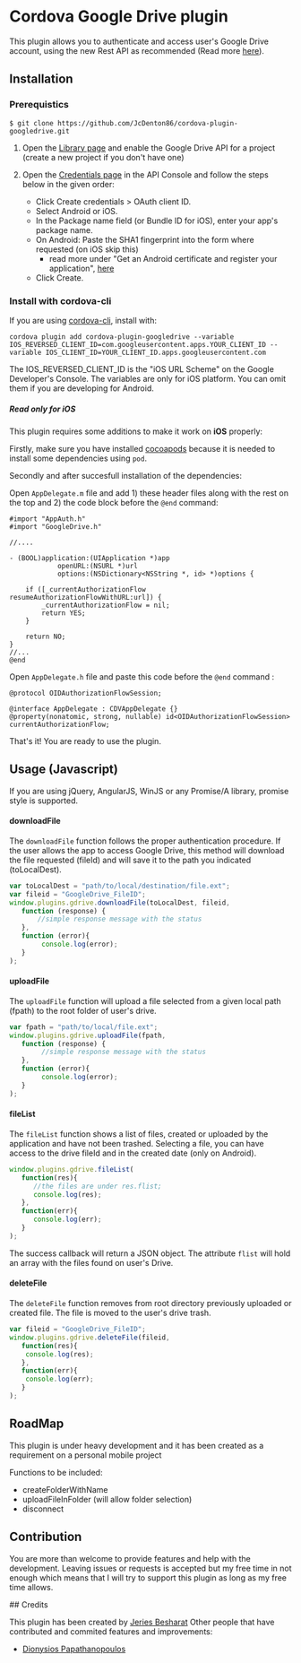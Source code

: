 # Cordova Google Drive plugin

This plugin allows you to authenticate and access user's Google Drive account, using the new Rest API as recommended (Read more [here](https://github.com/google/google-api-objectivec-client-for-rest)).

## Installation

### Prerequistics
``
$ git clone https://github.com/JcDenton86/cordova-plugin-googledrive.git
``

1. Open the [Library page](https://console.developers.google.com/apis/library) and enable the Google Drive API for a project (create a new project if you don't have one) 
2. Open the [Credentials page](https://console.developers.google.com/apis/credentials) in the API Console and follow the steps below in the given order:
    
    * Click Create credentials > OAuth client ID.
    * Select Android or iOS.
    * In the Package name field (or Bundle ID for iOS), enter your app's package name.
    * On Android: Paste the SHA1 fingerprint into the form where requested (on iOS skip this)
        * read more under "Get an Android certificate and register your application", [here](https://developers.google.com/drive/android/get-started)
    * Click Create.

### Install with cordova-cli

If you are using [cordova-cli](https://github.com/apache/cordova-cli), install
with:

    cordova plugin add cordova-plugin-googledrive --variable IOS_REVERSED_CLIENT_ID=com.googleusercontent.apps.YOUR_CLIENT_ID --variable IOS_CLIENT_ID=YOUR_CLIENT_ID.apps.googleusercontent.com
    
The IOS_REVERSED_CLIENT_ID is the "iOS URL Scheme" on the Google Developer's Console. The variables are only for iOS platform. You can omit them if you are developing for Android.

##### Read only for iOS

This plugin requires some additions to make it work on __iOS__ properly:

Firstly, make sure you have installed [cocoapods](https://cocoapods.org/) because it is needed to install some dependencies using `pod`. 

Secondly and after succesfull installation of the dependencies:

Open `AppDelegate.m` file and add 1) these header files along with the rest on the top and 2) the code block before the `@end` command:

```
#import "AppAuth.h"
#import "GoogleDrive.h"

//....

- (BOOL)application:(UIApplication *)app
            openURL:(NSURL *)url
            options:(NSDictionary<NSString *, id> *)options {
    
    if ([_currentAuthorizationFlow resumeAuthorizationFlowWithURL:url]) {
        _currentAuthorizationFlow = nil;
        return YES;
    }
    
    return NO;
}
//...
@end

```
Open `AppDelegate.h` file and paste this code before the `@end` command :
```
@protocol OIDAuthorizationFlowSession;

@interface AppDelegate : CDVAppDelegate {}
@property(nonatomic, strong, nullable) id<OIDAuthorizationFlowSession> currentAuthorizationFlow;

```

That's it! You are ready to use the plugin. 

## Usage (Javascript)

If you are using jQuery, AngularJS, WinJS or any Promise/A library, promise style is supported.

#### downloadFile

The `downloadFile` function follows the proper authentication procedure. If the user allows the app to access Google Drive, this method will download the file requested (fileId) and will save it to the path you indicated (toLocalDest).

```javascript
var toLocalDest = "path/to/local/destination/file.ext";
var fileid = "GoogleDrive_FileID";
window.plugins.gdrive.downloadFile(toLocalDest, fileid,
   function (response) {
       //simple response message with the status
   },
   function (error){
     	console.log(error);
   }
);
```

#### uploadFile

The `uploadFile` function will upload a file selected from a given local path (fpath) to the root folder of user's drive.

```javascript
var fpath = "path/to/local/file.ext";
window.plugins.gdrive.uploadFile(fpath,
   function (response) {
   		//simple response message with the status
   },
   function (error){
     	console.log(error);
   }
);
```

#### fileList

The `fileList` function shows a list of files, created or uploaded by the application and have not been trashed. Selecting a file, you can have access to the drive fileId and in the created date (only on Android).

```javascript
window.plugins.gdrive.fileList(
   function(res){
      //the files are under res.flist;
      console.log(res);
   },
   function(err){
      console.log(err);
   }
);
```
The success callback will return a JSON object. The attribute `flist` will hold an array with the files found on user's Drive. 

#### deleteFile

The `deleteFile` function removes from root directory previously uploaded or created file. The file is moved to the user's drive trash.

```javascript
var fileid = "GoogleDrive_FileID";
window.plugins.gdrive.deleteFile(fileid,
   function(res){
    console.log(res);
   },
   function(err){
    console.log(err);
   }
);
```

## RoadMap
This plugin is under heavy development and it has been created as a requirement on a personal mobile project

Functions to be included:

- createFolderWithName
- uploadFileInFolder (will allow folder selection)
- disconnect

## Contribution

You are more than welcome to provide features and help with the development.
Leaving issues or requests is accepted but my free time in not enough which means that I will try to support this plugin as long as my free time allows.  

## Credits

This plugin has been created by [Jeries Besharat](http://students.ceid.upatras.gr/~besarat)
Other people that have contributed and commited features and improvements:

* [Dionysios Papathanopoulos](https://se.linkedin.com/in/dionysios-papathanopoulos-1353a649)